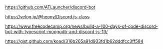 https://github.com/ATLauncher/discord-bot

https://velog.io/@heony/Discord.js-class

https://www.freecodecamp.org/news/build-a-100-days-of-code-discord-bot-with-typescript-mongodb-and-discord-js-13/

https://gist.github.com/koad/316b265a91d933fd1b62dddfcc3ff584

